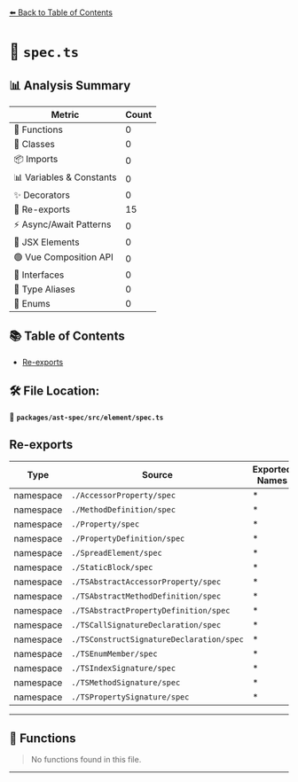 [⬅️ Back to Table of Contents](../../../../index.md)

# 📄 `spec.ts`

## 📊 Analysis Summary

| Metric | Count |
|--------|-------|
| 🔧 Functions | 0 |
| 🧱 Classes | 0 |
| 📦 Imports | 0 |
| 📊 Variables & Constants | 0 |
| ✨ Decorators | 0 |
| 🔄 Re-exports | 15 |
| ⚡ Async/Await Patterns | 0 |
| 💠 JSX Elements | 0 |
| 🟢 Vue Composition API | 0 |
| 📐 Interfaces | 0 |
| 📑 Type Aliases | 0 |
| 🎯 Enums | 0 |

## 📚 Table of Contents

- [Re-exports](#re-exports)

## 🛠️ File Location:
📂 **`packages/ast-spec/src/element/spec.ts`**

## Re-exports

| Type | Source | Exported Names |
|------|--------|----------------|
| namespace | `./AccessorProperty/spec` | * |
| namespace | `./MethodDefinition/spec` | * |
| namespace | `./Property/spec` | * |
| namespace | `./PropertyDefinition/spec` | * |
| namespace | `./SpreadElement/spec` | * |
| namespace | `./StaticBlock/spec` | * |
| namespace | `./TSAbstractAccessorProperty/spec` | * |
| namespace | `./TSAbstractMethodDefinition/spec` | * |
| namespace | `./TSAbstractPropertyDefinition/spec` | * |
| namespace | `./TSCallSignatureDeclaration/spec` | * |
| namespace | `./TSConstructSignatureDeclaration/spec` | * |
| namespace | `./TSEnumMember/spec` | * |
| namespace | `./TSIndexSignature/spec` | * |
| namespace | `./TSMethodSignature/spec` | * |
| namespace | `./TSPropertySignature/spec` | * |


---

## 🔧 Functions

> No functions found in this file.


---